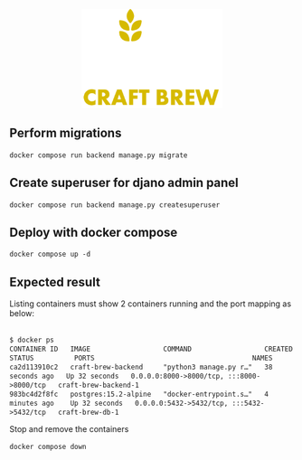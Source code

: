 <p align="center"><img width="250" alt="CraftBrew logo" src="frontend/src/images/craftbrew_logo_text_under.svg"></p>

## Perform migrations

```
docker compose run backend manage.py migrate
```

## Create superuser for djano admin panel
```
docker compose run backend manage.py createsuperuser
```

## Deploy with docker compose
```
docker compose up -d
```


## Expected result
Listing containers must show 2 containers running and the port mapping as below:
```

$ docker ps
CONTAINER ID   IMAGE                  COMMAND                  CREATED          STATUS          PORTS                                       NAMES
ca2d113910c2   craft-brew-backend     "python3 manage.py r…"   38 seconds ago   Up 32 seconds   0.0.0.0:8000->8000/tcp, :::8000->8000/tcp   craft-brew-backend-1
983bc4d2f8fc   postgres:15.2-alpine   "docker-entrypoint.s…"   4 minutes ago    Up 32 seconds   0.0.0.0:5432->5432/tcp, :::5432->5432/tcp   craft-brew-db-1
```

Stop and remove the containers
```
docker compose down
```
